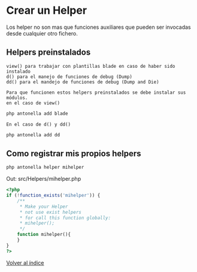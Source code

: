 # Crear un Helper

Los helper no son mas que funciones auxiliares que pueden ser invocadas desde cualquier otro fichero.

## Helpers preinstalados

```text
view() para trabajar con plantillas blade en caso de haber sido instalado
d() para el manejo de funciones de debug (Dump)
dd() para el mandejo de funciones de debug (Dump and Die)
```
```text
Para que funcionen estos helpers preinstalados se debe instalar sus módulos. 
en el caso de view()
```
```bash
php antonella add blade
```
```text
En el caso de d() y dd()
```
```bash
php antonella add dd
```

## Como registrar mis propios helpers

```bash
php antonella helper mihelper
```

Out: src/Helpers/mihelper.php

```php
<?php
if (!function_exists('mihelper')) {
    /**
     * Make your Helper
     * not use exist helpers
     * for call this function globally:
     * mihelper();
     */
    function mihelper(){
    } 
}
?>
```

[Volver al índice](https://github.com/d3turnes/antonella-framework-for-wp/tree/1.8/docs/readme.md)
